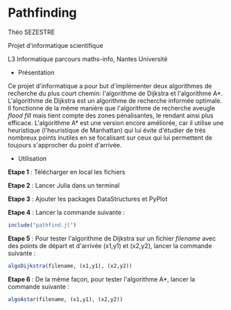 # Pathfinding

Théo SEZESTRE

Projet d'informatique scientifique

L3 Informatique parcours maths-info, Nantes Université

- Présentation

Ce projet d'informatique a pour but d'implémenter deux algorithmes de recherche du plus court chemin: l'algorithme de Dijkstra et l'algorithme A*. L'algorithme de Dijkstra est un algorithme de recherche informée optimale. Il fonctionne de la même manière que l'algorithme de recherche aveugle *flood fill* mais tient compte des zones pénalisantes, le rendant ainsi plus efficace. L'algorithme A* est une version encore améliorée, car il utilise une heuristique (l'heuristique de Manhattan) qui lui évite d'étudier de très nombreux points inutiles en se focalisant sur ceux qui lui permettent de toujours s'approcher du point d'arrivée.

- Utilisation

**Etape 1** : Télécharger en local les fichiers

**Etape 2** : Lancer Julia dans un terminal

**Etape 3** : Ajouter les packages DataStructures et PyPlot

**Etape 4** : Lancer la commande suivante : 
```julia
include("pathfind.jl")
```

**Etape 5** : Pour tester l'algorithme de Dijkstra sur un fichier *filename* avec des points de départ et d'arrivée (x1,y1) et (x2,y2), lancer la commande suivante : 
```julia
algoDijkstra(filename, (x1,y1), (x2,y2))
```

**Etape 6** : De la même façon, pour tester l'algorithme A*, lancer la commande suivante :
```julia
algoAstar(filename, (x1,y1), (x2,y2))
```
